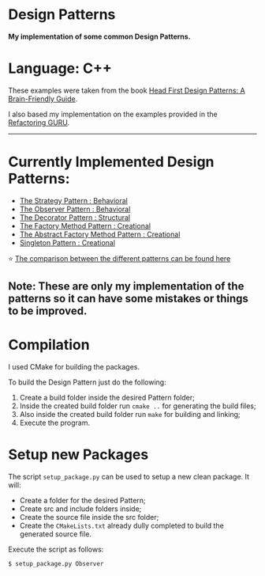 # Design Patterns
**My implementation of some common Design Patterns.**
# Language: C++

These examples were taken from the book [Head First Design Patterns: A Brain-Friendly Guide](https://www.amazon.com/Head-First-Design-Patterns-Brain-Friendly/dp/0596007124).

I also based my implementation on the examples provided in the [Refactoring GURU](https://refactoring.guru/design-patterns).

---

# Currently Implemented Design Patterns:
- [The Strategy Pattern : Behavioral](https://github.com/JoanaMota/DesignPatterns/wiki/The-Strategy-Pattern)
- [The Observer Pattern : Behavioral](https://github.com/JoanaMota/DesignPatterns/wiki/The-Observer-Pattern)
- [The Decorator Pattern : Structural](https://github.com/JoanaMota/DesignPatterns/wiki/The-Decorator-Pattern)
- [The Factory Method Pattern : Creational](https://github.com/JoanaMota/DesignPatterns/wiki/The-Factory-Method-Pattern)
- [The Abstract Factory Method Pattern : Creational](https://github.com/JoanaMota/DesignPatterns/wiki/The-Abstract-Factory-Method-Pattern)
- [Singleton Pattern : Creational](https://github.com/JoanaMota/DesignPatterns/wiki/The-Singleton-Pattern)

:star: [The comparison between the different patterns can be found here](https://github.com/JoanaMota/DesignPatterns/wiki/Home)

Note: These are only my implementation of the patterns so it can have some mistakes or things to be improved.
---

# Compilation
I used CMake for building the packages.

To build the Design Pattern just do the following:
1. Create a build folder inside the desired Pattern folder;
2. Inside the created build folder run `cmake ..` for generating the build files;
3. Also inside the created build folder run `make` for building and linking;
4. Execute the program.

# Setup new Packages
The script `setup_package.py` can be used to setup a new clean package.
It will:
- Create a folder for the desired Pattern;
- Create src and include folders inside;
- Create the source file inside the src folder; 
- Create the `CMakeLists.txt` already dully completed to build the generated source file.

Execute the script as follows:
```console
$ setup_package.py Observer
```

